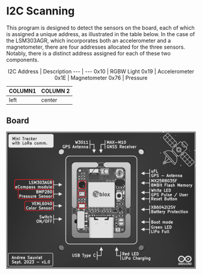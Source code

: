 # I2C Scanning

This program is designed to detect the sensors on the board, each of which is assigned a unique address, as illustrated in the table below. In the case of the LSM303AGR, which incorporates both an accelerometer and a magnetometer, there are four addresses allocated for the three sensors. Notably, there is a distinct address assigned for each of these two components.

<div align="center">
I2C Address | Description    
--- | --- 
0x10        | RGBW Light     
0x19        | Accelerometer  
0x1E        | Magnetometer   
0x76        | Pressure       
</div>

<div align="center">

COLUMN1 | COLUMN 2 
--- | ---
left | center 
</div>


## Board
![KiCad 3D View Front](/0_GitBook/Images/Kicad_3DViewFront_BnW_Sensors.png)
